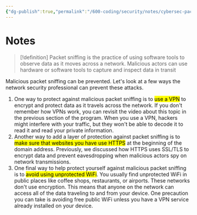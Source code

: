 ```yaml
---
{"dg-publish":true,"permalink":"/600-coding/security/notes/cybersec-packet-sniffing/","tags":["CyberSecurity"]}
---
```



# Notes
> [!definition] 
> Packet sniffing is the practice of using software tools to observe data as it moves across a network. Malicious actors can use hardware or software tools to capture and inspect data in transit

Malicious packet sniffing can be prevented. Let's look at a few ways the network security professional can prevent these attacks. 
1. One way to protect against malicious packet sniffing is to <mark class="hltr-yellow">use a VPN</mark> to encrypt and protect data as it travels across the network. If you don't remember how VPNs work, you can revisit the video about this topic in the previous section of the program. When you use a VPN, hackers might interfere with your traffic, but they won't be able to decode it to read it and read your private information. 
2. Another way to add a layer of protection against packet sniffing is to <mark class="hltr-yellow">make sure that websites you have use HTTPS</mark> at the beginning of the domain address. Previously, we discussed how HTTPS uses SSL/TLS to encrypt data and prevent eavesdropping when malicious actors spy on network transmissions. 
3. One final way to help protect yourself against malicious packet sniffing is to <mark class="hltr-yellow">avoid using unprotected WiFi</mark>. You usually find unprotected WiFi in public places like coffee shops, restaurants, or airports. These networks don't use encryption. This means that anyone on the network can access all of the data traveling to and from your device. One precaution you can take is avoiding free public WiFi unless you have a VPN service already installed on your device.
